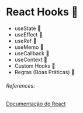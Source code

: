 # React Hooks :fishing_pole_and_fish:

- useState :construction:
- useEffect :construction:
- useRef :construction:
- useMemo :construction: 
- useCallback :construction:
- useContext :construction:
- Custom Hooks :construction:
- Regras (Boas Práticas) :construction:


###### References: 
[Documentação do React](https://react.dev/)